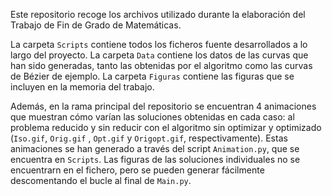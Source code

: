  
Este repositorio recoge los archivos utilizado durante la elaboración del Trabajo de Fin de Grado de Matemáticas. 

La carpeta `Scripts` contiene todos los ficheros fuente desarrollados a lo largo del proyecto. La carpeta `Data` contiene los datos de las curvas que han sido generadas, tanto las obtenidas por el algoritmo como las curvas de Bézier de ejemplo. La carpeta `Figuras` contiene las figuras que se incluyen en la memoria del trabajo. 


Además, en la rama principal del repositorio se encuentran 4 animaciones  que muestran cómo varían las soluciones obtenidas en cada caso: al problema reducido y sin reducir con el algoritmo sin optimizar y optimizado (`Iso.gif`, `Orig.gif` , `Opt.gif` y `Origopt.gif`, respectivamente). Estas animaciones se han generado a través del script `Animation.py`, que se encuentra en `Scripts`.  Las figuras de las soluciones individuales no se encuentrarn en el fichero, pero se pueden generar fácilmente descomentando el bucle al final de `Main.py`. 
